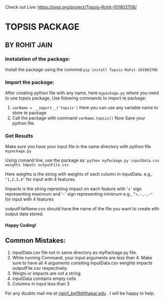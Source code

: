 Check out Live: https://pypi.org/project/Topsis-Rohit-101903706/
# TOPSIS PACKAGE
## BY ROHIT JAIN

### Instalation of the package:
Install the package using the commnd `pip install Topsis-Rohit-101903706`

### Import the package:
After creating python file with any name, here `mypackage.py` where you need to use topsis package, Use folowing commands to import te package:
1. `varName = __import__('topsis')`
Here you can use any variable name to store te package
2. Call the package with command `varName.topsis()`
Now Save your python file.

### Get Results
Make sure you have your input file in the same directory with python file `mypackage.py`

Using comand line, use the package as:
`python myPackage.py inputData.csv weights Impats outputFile.csv`

Here weights is the string with weights of each column in inputData. e.g., `"1,2,3,4"` for input with 4 features.

Impacts is the string represting impact on each feature with '+' sign representing maximum and '-' sign representing minimum
e.g., "`+,-,-,-"` for input with 4 features

outputFileName.csv should have the name of the file you want to create eith output data stored.


#### Happy Coding! 

## Common Mistakes:
1. inputData.csv file not in same directory as myPackage.py file.
2. While running Command, your input arguments are less than 4. Make sure to have all 4 arguments consiting inputData.csv weights impacts outputFile.csv respectively.
3. Weigts or impacts are not a string
4. inputData comtains empty cells
5. Columns in input less than 3


For any doubts mail me at rjain1_be19@thapar.edu . I will be happy to help.

